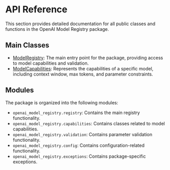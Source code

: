 # API Reference

This section provides detailed documentation for all public classes and functions in the OpenAI Model Registry package.

## Main Classes

- [ModelRegistry](model-registry.md): The main entry point for the package, providing access to model capabilities and validation.
- [ModelCapabilities](model-capabilities.md): Represents the capabilities of a specific model, including context window, max tokens, and parameter constraints.

## Modules

The package is organized into the following modules:

- `openai_model_registry.registry`: Contains the main registry functionality.
- `openai_model_registry.capabilities`: Contains classes related to model capabilities.
- `openai_model_registry.validation`: Contains parameter validation functionality.
- `openai_model_registry.config`: Contains configuration-related functionality.
- `openai_model_registry.exceptions`: Contains package-specific exceptions.
